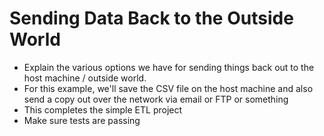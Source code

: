# Sending Data Back to the Outside World

- Explain the various options we have for sending things back out to the host machine / outside world.
- For this example, we'll save the CSV file on the host machine and also send a copy out over the network via email or FTP or something
- This completes the simple ETL project
- Make sure tests are passing